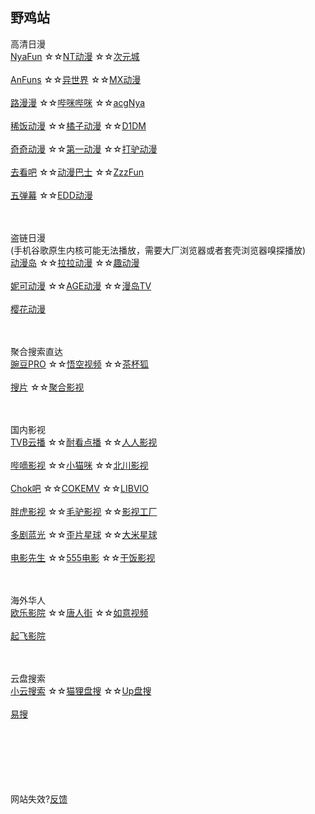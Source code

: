 ## 野鸡站
高清日漫
<br>
[NyaFun](https://www.nyafun.net/)
☆☆[NT动漫](http://www.ntdm.tv)
☆☆[次元城](https://www.cycity.Pro/)
<br><br>
[AnFuns](https://www.anfuns.cc/)
☆☆[异世界](https://www.gqdm.net/)
☆☆[MX动漫](http://mxdm.tv/)
<br><br>
[路漫漫](https://www.lmm08.com/)
☆☆[哔咪哔咪](http://www.bimiacg10.net/)
☆☆[acgNya](http://www.acgnya.com/)
<br><br>
[稀饭动漫](https://dick.xfani.com/)
☆☆[橘子动漫](https://www.mgnacg.com/)
☆☆[D1DM](https://d1-dm.online/)
<br><br>
[奇奇动漫](http://qiqidm8.com/)
☆☆[第一动漫](https://1anime.me/)
☆☆[打驴动漫](https://www.dqsj.top/)
<br><br>
[去看吧](http://www.k9dm.com)
☆☆[动漫巴士](https://dm84.vip/)
☆☆[ZzzFun](http://www.zzzfun.one/)
<br><br>
[五弹幕](https://www.5dm.link/)
☆☆[EDD动漫](https://www.edddh4.com/)


<br><br>
盗链日漫
<br>
(手机谷歌原生内核可能无法播放，需要大厂浏览器或者套壳浏览器嗅探播放)
<br>
[动漫岛](http://www.dmd8.com/)
☆☆[拉拉动漫](https://m.acglala.cc/)
☆☆[趣动漫](http://www.qdm18.com/)
<br><br>
[妮可动漫](http://www.nicotv.org/)
☆☆[AGE动漫](http://www.age.tv/)
☆☆[漫岛TV](https://www.mandaowang.com/)
<br><br>
[樱花动漫](http://m.iyinghua.io/)




<br><br>
聚合搜索直达
<br>
[豌豆PRO](https://www.bpzhe.com/)
☆☆[悟空视频](https://wukongvideo.com/)
☆☆[茶杯狐](https://cupfox.app/)
<br><br>
[搜片](https://soupian.xyz/)
☆☆[聚合影视](https://www.juheyingshi.com/)




<br><br>
国内影视
<br>
[TVB云播](http://www.tvyb03.com/)
☆☆[耐看点播](https://www.nkvod.com/)
☆☆[人人影视](https://www.renren.pro/)
<br><br>
[哔嘀影视](https://www.bdys01.com/)
☆☆[小猫咪](https://xmaomi.top/)
☆☆[北川影视](http://www.bczhuiju.com/)
<br><br>
[Chok吧](https://www.chok8.cc/)
☆☆[COKEMV](https://cokemv.me/)
☆☆[LIBVIO](https://www.libvio.me/)
<br><br>
[胖虎影视](https://www.panghuys.com/)
☆☆[毛驴影视](https://www.maolvys.com/)
☆☆[影视工厂](https://www.ysgc.vip/)
<br><br>
[多剧蓝光](https://duoju.vip/)
☆☆[歪片星球](https://waipian19.com/)
☆☆[大米星球](https://www.dmdy15.cc/)
<br><br>
[电影先生](https://dianyi.ng/)
☆☆[555电影](https://555dyx1.com/)
☆☆[干饭影视](https://gfysys.cc/)


<br><br>
海外华人
<br>
[欧乐影院](https://www.oulevod.tv/)
☆☆[唐人街](https://www.tangrenjie.tv/)
☆☆[如意视频](https://rysp.tv/)
<br><br>
[起飞影院](http://www.qfitv.com/)





<br><br>
云盘搜索
<br>
[小云搜索](https://yunso.net/)
☆☆[猫狸盘搜](https://www.alipansou.com/)
☆☆[Up盘搜](https://www.upyunso3.com/)
<br><br>
[易搜](https://yiso.fun/)







<br><br><br><br><br><br>
网站失效?[反馈](http://www.coolapk.com/u/843395)